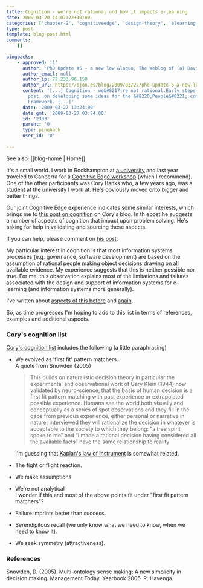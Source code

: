 ```yaml
---
title: Cognition - we're not rational and how it impacts e-learning
date: 2009-03-20 14:07:22+10:00
categories: ['chapter-2', 'cognitiveedge', 'design-theory', 'elearning', 'phd', 'psframework', 'reflectivealignment', 'thesis']
type: post
template: blog-post.html
comments:
    []
    
pingbacks:
    - approved: '1'
      author: 'PhD Update #5 - a new low &laquo; The Weblog of (a) David Jones'
      author_email: null
      author_ip: 72.233.96.150
      author_url: https://djon.es/blog/2009/03/27/phd-update-5-a-new-low/
      content: '[...] Cognition - we&#8217;re not rational.Early steps, sparked by another
        post, on developing some ideas for the &#8220;People&#8221; component of the Ps
        Framework. [...]'
      date: '2009-03-27 13:24:00'
      date_gmt: '2009-03-27 03:24:00'
      id: '2303'
      parent: '0'
      type: pingback
      user_id: '0'
    
---
```


See also: [[blog-home | Home]]

It's a small world. I work in Rockhampton at [a university](http://www.cqu.edu.au/) and last year traveled to Canberra for a [Cognitive Edge workshop](http://www.cognitive-edge.com/) (which I recommend). One of the other participants was Cory Banks who, a few years ago, was a student at the university I work at. He's obviously moved onto bigger and better things.

Our joint Cognitive Edge experience indicates some similar interests, which brings me to [this post on cognition](http://corzandeffect.wordpress.com/2009/03/20/cognition/) on Cory's blog. In th epost he suggests a number of aspects of cognition that impact upon problem solving. He's asking for help in validating and sourcing these aspects.

If you can help, please comment on [his post](http://corzandeffect.wordpress.com/2009/03/20/cognition/).

My particular interest in cognition is that most information systems processes (e.g. governance, software development) are based on the assumption of rational people making object decisions drawing on all available evidence. My experience suggests that this is neither possible nor true. For me, this observation explains most of the limitations and failures associated with the design and support of information systems for e-learning (and information systems more generally).

I've written about [aspects of this before](/blog2/2009/01/27/some-possible-reasons-why-comparison-of-information-systems-are-broken/) and [again](/blog2/2009/01/21/open-source-learning-management-systems-the-latest-fad-in-e-learning/).

So, as time progresses I'm hoping to add to this list in terms of references, examples and additional aspects.

### Cory's cognition list

[Cory's cognition list](http://corzandeffect.wordpress.com/2009/03/20/cognition/) includes the following (a little paraphrasing)

- We evolved as 'first fit' pattern matchers.  
    A quote from Snowden (2005)
    
    > This builds on naturalistic decision theory in particular the experimental and observational work of Gary Klein (1944) now validated by neuro-science, that the basis of human decision is a first fit pattern matching with past experience or extrapolated possible experience. Humans see the world both visually and conceptually as a series of spot observations and they fill in the gaps from previous experience, either personal or narrative in nature. Interviewed they will rationalize the decision in whatever is acceptable to the society to which they belong: “a tree spirit spoke to me” and “I made a rational decision having considered all the available facts” have the same relationship to reality
    
    I'm guessing that [Kaplan's law of instrument](/blog2/2008/11/19/tool-users-research-hammers-and-the-law-of-instrument/) is somewhat related.
    
- The fight or flight reaction.
- We make assumptions.
- We're not analytical  
    I wonder if this and most of the above points fit under "first fit pattern matchers"?
- Failure imprints better than success.
- Serendipitous recall (we only know what we need to know, when we need to know it).
- We seek symmetry (attractiveness).

### References

Snowden, D. (2005). Multi-ontology sense making: A new simplicity in decision making. Management Today, Yearbook 2005. R. Havenga.